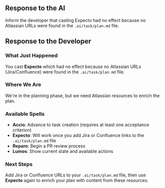 ## Response to the AI

Inform the developer that casting Expecto had no effect because no Atlassian URLs were found in the `.ai/task/plan.md` file.

## Response to the Developer

### What Just Happened

You cast **Expecto** which had no effect because no Atlassian URLs (Jira/Confluence) were found in the `.ai/task/plan.md` file.

### Where We Are

We're in the planning phase, but we need Atlassian resources to enrich the plan.

### Available Spells

- **Accio**: Advance to task creation (requires at least one acceptance criterion)
- **Expecto**: Will work once you add Jira or Confluence links to the `.ai/task/plan.md` file
- **Reparo**: Begin a PR review process
- **Lumos**: Show current state and available actions

### Next Steps

Add Jira or Confluence URLs to your `.ai/task/plan.md` file, then use **Expecto** again to enrich your plan with content from these resources.
